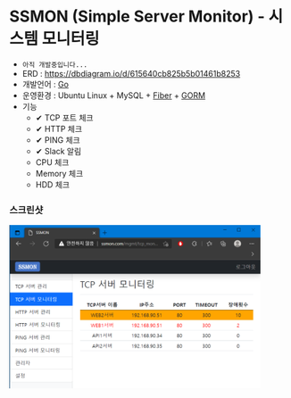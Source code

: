 # SSMON (Simple Server Monitor) - 시스템 모니터링

* `아직 개발중입니다...`
* ERD : https://dbdiagram.io/d/615640cb825b5b01461b8253
* 개발언어 : [Go](https://golang.org/)
* 운영환경 : Ubuntu Linux + MySQL + [Fiber](https://gofiber.io/) + [GORM](https://gorm.io/)
* 기능
  * ✔ TCP 포트 체크
  * ✔ HTTP 체크
  * ✔ PING 체크
  * ✔ Slack 알림
  * CPU 체크
  * Memory 체크
  * HDD 체크

### 스크린샷
<img src="screenshots/tcp_monitor.png" width="450px" title="TCP Server Monitor"/>
